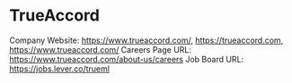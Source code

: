 # TrueAccord

Company Website: https://www.trueaccord.com/, https://trueaccord.com, https://www.trueaccord.com/
Careers Page URL: https://www.trueaccord.com/about-us/careers
Job Board URL: https://jobs.lever.co/trueml